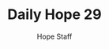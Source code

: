 ---
image: /assets/img/daily-hope-default-artwork.png
title: Daily Hope 29
number: 29
categories:
  - Daily Hope
author: Hope Staff
notes: Daily Hope 29
embed: >-
  <iframe style="border-radius:12px" src="https://open.spotify.com/embed/episode/0lcfxpBwYZhOsVAKXFL6F2?utm_source=generator" width="100%" height="352" frameBorder="0" allowfullscreen="" allow="autoplay; clipboard-write; encrypted-media; fullscreen; picture-in-picture" loading="lazy"></iframe>
---
